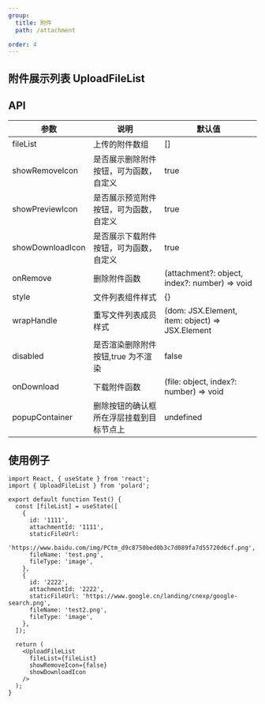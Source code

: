 ```yaml
---
group:
  title: 附件
  path: /attachment

order: 4
---
```


## 附件展示列表 UploadFileList

## API

| 参数             | 说明                                     | 默认值                                          |
| ---------------- | ---------------------------------------- | ----------------------------------------------- |
| fileList         | 上传的附件数组                           | []                                              |
| showRemoveIcon   | 是否展示删除附件按钮，可为函数，自定义   | true                                            |
| showPreviewIcon  | 是否展示预览附件按钮，可为函数，自定义   | true                                            |
| showDownloadIcon | 是否展示下载附件按钮，可为函数，自定义   | true                                            |
| onRemove         | 删除附件函数                             | (attachment?: object, index?: number) => void   |
| style            | 文件列表组件样式                         | {}                                              |
| wrapHandle       | 重写文件列表成员样式                     | (dom: JSX.Element, item: object) => JSX.Element |
| disabled         | 是否渲染删除附件按钮,true 为不渲染       | false                                           |
| onDownload       | 下载附件函数                             | (file: object, index?: number) => void          |
| popupContainer   | 删除按钮的确认框所在浮层挂载到目标节点上 | undefined                                       |

## 使用例子

```tsx
import React, { useState } from 'react';
import { UploadFileList } from 'polard';

export default function Test() {
  const [fileList] = useState([
    {
      id: '1111',
      attachmentId: '1111',
      staticFileUrl:
        'https://www.baidu.com/img/PCtm_d9c8750bed0b3c7d089fa7d55720d6cf.png',
      fileName: 'test.png',
      fileType: 'image',
    },
    {
      id: '2222',
      attachmentId: '2222',
      staticFileUrl: 'https://www.google.cn/landing/cnexp/google-search.png',
      fileName: 'test2.png',
      fileType: 'image',
    },
  ]);

  return (
    <UploadFileList
      fileList={fileList}
      showRemoveIcon={false}
      showDownloadIcon
    />
  );
}
```
